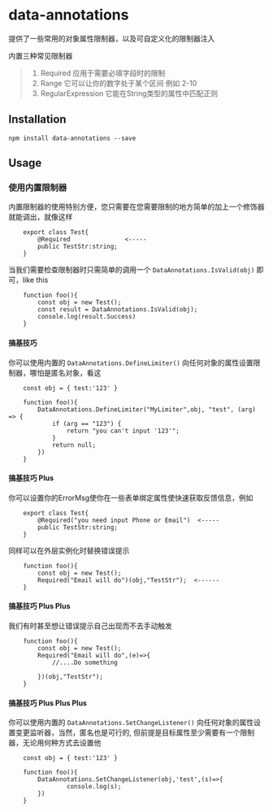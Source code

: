 # data-annotations

提供了一些常用的对象属性限制器，以及可自定义化的限制器注入

内置三种常见限制器
> 1. Required   应用于需要必填字段时的限制
> 2. Range 它可以让你的数字处于某个区间 例如 2-10
> 3. RegularExpression 它能在String类型的属性中匹配正则

## Installation

```
npm install data-annotations --save
```

## Usage

### 使用内置限制器

内置限制器的使用特别方便，您只需要在您需要限制的地方简单的加上一个修饰器就能调出，就像这样

```
    export class Test{
        @Required               <-----
        public TestStr:string;
    }
```

当我们需要检查限制器时只需简单的调用一个 `DataAnnotations.IsValid(obj)` 即可，like this

```
    function foo(){
        const obj = new Test();
        const result = DataAnnotations.IsValid(obj);
        console.log(result.Success)
    }
```

#### 搞基技巧

你可以使用内置的 `DataAnnotations.DefineLimiter()` 向任何对象的属性设置限制器，哪怕是匿名对象，看这

```
    const obj = { test:'123' }

    function foo(){
        DataAnnotations.DefineLimiter("MyLimiter",obj, "test", (arg) => {
            if (arg == "123") {
                return "you can't input '123'";
            }
            return null;
        })
    }
```




#### 搞基技巧 Plus

你可以设置你的ErrorMsg使你在一些表单绑定属性使快速获取反馈信息，例如

```
    export class Test{
        @Required("you need input Phone or Email")  <-----
        public TestStr:string;
    }

```

同样可以在外层实例化时替换错误提示

```
    function foo(){
        const obj = new Test();
        Required("Email will do")(obj,"TestStr");  <------
    }

```

#### 搞基技巧 Plus Plus

我们有时甚至想让错误提示自己出现而不去手动触发

```
    function foo(){
        const obj = new Test();
        Required("Email will do",(e)=>{
            //....Do something

        })(obj,"TestStr");
    }
```

#### 搞基技巧 Plus Plus Plus

你可以使用内置的 `DataAnnotations.SetChangeListener()` 向任何对象的属性设置变更监听器，当然，匿名也是可行的, 但前提是目标属性至少需要有一个限制器，无论用何种方式去设置他

```
    const obj = { test:'123' }

    function foo(){
        DataAnnotations.SetChangeListener(obj,'test',(s)=>{
                console.log(s);
        })
    }
```
